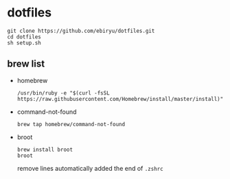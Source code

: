 # dotfiles

```
git clone https://github.com/ebiryu/dotfiles.git
cd dotfiles
sh setup.sh
```

## brew list

- homebrew
  ```
  /usr/bin/ruby -e "$(curl -fsSL https://raw.githubusercontent.com/Homebrew/install/master/install)"
  ```

- command-not-found
  ```
  brew tap homebrew/command-not-found
  ```

- broot
  ```
  brew install broot
  broot
  ```
  remove lines automatically added the end of `.zshrc`
